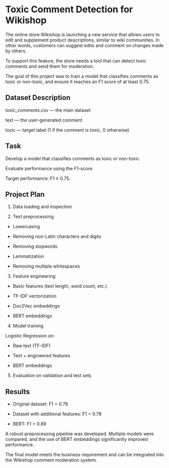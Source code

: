 # Toxic Comment Detection for Wikishop

The online store Wikishop is launching a new service that allows users to edit and supplement product descriptions, similar to wiki communities. In other words, customers can suggest edits and comment on changes made by others.

To support this feature, the store needs a tool that can detect toxic comments and send them for moderation.

The goal of this project was to train a model that classifies comments as toxic or non-toxic, and ensure it reaches an F1 score of at least 0.75.

## Dataset Description
toxic_comments.csv — the main dataset

text — the user-generated comment

toxic — target label (1 if the comment is toxic, 0 otherwise)

## Task
Develop a model that classifies comments as toxic or non-toxic.

Evaluate performance using the F1-score.

Target performance: F1 ≥ 0.75.

## Project Plan
1. Data loading and inspection

2. Text preprocessing

 - Lowercasing

- Removing non-Latin characters and digits

- Removing stopwords

- Lemmatization

- Removing multiple whitespaces

3. Feature engineering

- Basic features (text length, word count, etc.)

- TF-IDF vectorization

- Doc2Vec embeddings

- BERT embeddings

4. Model training

Logistic Regression on:

- Raw text (TF-IDF)

- Text + engineered features

- BERT embeddings

5. Evaluation on validation and test sets

## Results
- Original dataset: F1 = 0.76

- Dataset with additional features: F1 = 0.78

- BERT: F1 = 0.89

A robust preprocessing pipeline was developed. Multiple models were compared, and the use of BERT embeddings significantly improved performance.

The final model meets the business requirement and can be integrated into the Wikishop comment moderation system.




